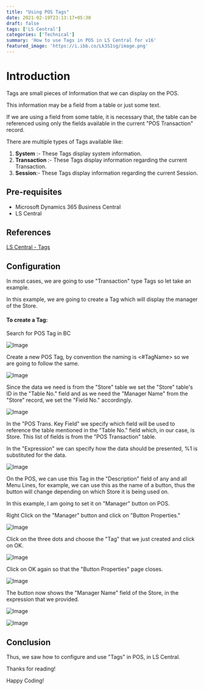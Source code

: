 ```yaml
---
title: "Using POS Tags"
date: 2021-02-19T23:13:17+05:30
draft: false
tags: ['LS Central']
categories: ['Technical']
summary: 'How to use Tags in POS in LS Central for v16'
featured_image: 'https://i.ibb.co/Lk3S1sg/image.png'
---
```


# Introduction

Tags are small pieces of Information that we can display on the POS.

This information may be a field from a table or just some text.

If we are using a field from some table, it is necessary that, the table can be referenced using only the fields available in the current "POS Transaction" record.

There are multiple types of Tags available like:
1. **System** :- These Tags display system information.
2. **Transaction** :- These Tags display information regarding the current Transaction.
3. **Session**:- These Tags display information regarding the current Session.

## Pre-requisites
- Microsoft Dynamics 365 Business Central
- LS Central

## References
[LS Central - Tags](https://help.lscentral.lsretail.com/Content/LS%20Retail/POS/Data/Tags.htm)

## Configuration
In most cases, we are going to use "Transaction" type Tags so let take an example.

In this example, we are going to create a Tag which will display the manager of the Store.

#### To create a Tag:

Search for POS Tag in BC

![Image](https://i.ibb.co/6brkXty/image.png)

Create a new POS Tag, by convention the naming is <#TagName> so we are going to follow the same.

![Image](https://i.ibb.co/B6qN4VC/image.png)

Since the data we need is from the "Store" table we set the "Store" table's ID in the "Table No." field  and as we need the "Manager Name" from the "Store" record, we set the "Field No." accordingly. 

![Image](https://i.ibb.co/GMFDkKj/image.png)

In the "POS Trans. Key Field" we specify which field will be used to reference the table mentioned in the "Table No." field which, in our case, is Store. This list of fields is from the "POS Transaction" table.

In the "Expression" we can specify how the data should be presented, %1 is substituted for the data.

![Image](https://i.ibb.co/7kzjqvP/image.png)

On the POS, we can use this Tag in the "Description" field of any and all Menu Lines, for example, we can use this as the name of a button, thus the button will change depending on which Store it is being used on.  

In this example, I am going to set it on "Manager" button on POS.

Right Click on the "Manager" button and click on "Button Properties."

![Image](https://i.ibb.co/QXM5ZRQ/image.png)

Click on the three dots and choose the "Tag" that we just created and click on OK.

![Image](https://i.ibb.co/0Knv3Gm/image.png)

Click on OK again so that the "Button Properties" page closes.

![Image](https://i.ibb.co/Ks7bzZK/image.png)

The button now shows the "Manager Name" field of the Store, in the expression that we provided.

![Image](https://i.ibb.co/Lk3S1sg/image.png)

![Image](https://i.ibb.co/nLhs1zS/image.png)

## Conclusion
Thus, we saw how to configure and use "Tags" in POS, in LS Central.

Thanks for reading!

Happy Coding!